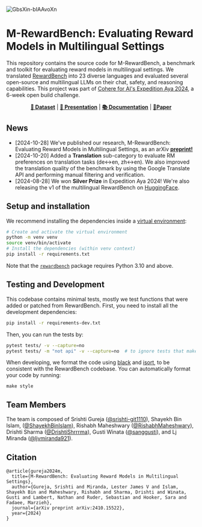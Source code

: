 ![GbsXin-bIAAvoXn](https://github.com/user-attachments/assets/87026983-e072-41e9-b407-e0963afa8c3e)


# M-RewardBench: Evaluating Reward Models in Multilingual Settings

This repository contains the source code for M-RewardBench, a benchmark and toolkit for evaluating reward models in multilingual settings.
We translated [RewardBench](https://huggingface.co/datasets/allenai/reward-bench) into 23 diverse languages and evaluated several open-source and multilingual LLMs on their chat, safety, and reasoning capabilities.
This project was part of [Cohere for AI's Expedition Aya 2024](https://sites.google.com/cohere.com/expedition-aya/home), a 6-week open build challenge.

<p align="center">
<b><a href="https://huggingface.co/datasets/C4AI-Community/multilingual-reward-bench">🤗 Dataset</a></b>
|
<b><a href="https://docs.google.com/presentation/d/1nEWUGw8qaHUa-FroNyFYLInRJ2yAKgQBIK5n5cGX9sA/edit?usp=sharing">💬 Presentation</a></b>
|
<b><a href="https://github.com/for-ai/aya_rm_multilingual/blob/main/docs.md">📚 Documentation</a></b>
|
<b><a href="https://arxiv.org/abs/2410.15522">📄Paper</a></b>
</p>

## News

- [2024-10-28] We've published our research, M-RewardBench: Evaluating Reward Models in Multilingual Settings, as an arXiv [**preprint!**](https://arxiv.org/abs/2410.15522)
- [2024-10-20] Added a **Translation** sub-category to evaluate RM preferences on translation tasks (de<->en, zh<->en). We also improved the translation quality of the benchmark by using the Google Translate API and performing manual filtering and verification.
- [2024-08-28] We won **Silver Prize** in Expedition Aya 2024! We're also releasing the v1 of the multilingual RewardBench on [HuggingFace](https://huggingface.co/datasets/aya-rm-multilingual/multilingual-reward-bench).

## Setup and installation

We recommend installing the dependencies inside a [virtual environment](https://docs.python.org/3/library/venv.html):

```sh
# Create and activate the virtual environment
python -m venv venv
source venv/bin/activate
# Install the dependencies (within venv context)
pip install -r requirements.txt
```

Note that the [`rewardbench`](https://pypi.org/project/rewardbench/) package requires Python 3.10 and above.

## Testing and Development

This codebase contains minimal tests, mostly we test functions that were added or patched from RewardBench.
First, you need to install all the development dependencies:

```sh
pip install -r requirements-dev.txt
```

Then, you can run the tests by:

```sh
pytest tests/ -v --capture=no
pytest tests/ -m "not api" -v --capture=no  # to ignore tests that make use of third-party APIs
```

When developing, we format the code using [black](https://black.readthedocs.io/en/stable/index.html) and [isort](https://pycqa.github.io/isort/), to be consistent with the RewardBench codebase.
You can automatically format your code by running:

```
make style
```

## Team Members

The team is composed of Srishti Gureja ([@srishti-git1110](https://github.com/srishti-git1110)), Shayekh Bin Islam, ([@ShayekhBinIslam](https://github.com/ShayekhBinIslam)), Rishabh Maheshwary ([@RishabhMaheshwary](https://github.com/RishabhMaheshwary)), Drishti Sharma ([@DrishtiShrrrma](https://github.com/DrishtiShrrrma)), Gusti Winata ([@sanggusti](https://github.com/sanggusti)), and Lj Miranda ([@ljvmiranda921](https://github.com/ljvmiranda921)).

## Citation

```
@article{gureja2024m,
  title={M-RewardBench: Evaluating Reward Models in Multilingual Settings},
  author={Gureja, Srishti and Miranda, Lester James V and Islam, Shayekh Bin and Maheshwary, Rishabh and Sharma, Drishti and Winata, Gusti and Lambert, Nathan and Ruder, Sebastian and Hooker, Sara and Fadaee, Marzieh},
  journal={arXiv preprint arXiv:2410.15522},
  year={2024}
}
```
